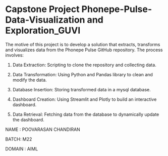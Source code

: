# Capstone Project Phonepe-Pulse-Data-Visualization and Exploration_GUVI

The motive of this project is to develop a solution that extracts, transforms and visualizes data from the Phonepe Pulse GitHub repository. The process involves:

1. Data Extraction:
Scripting to clone the repository and collecting data.

2. Data Transformation:
Using Python and Pandas library to clean and modify the data.

3. Database Insertion:
Storing transformed data in a mysql database.

4. Dashboard Creation:
Using Streamlit and Plotly to build an interactive dashboard.

5. Data Retrieval:
Fetching data from the database to dynamically update the dashboard.

NAME : POOVARASAN CHANDIRAN

BATCH: M22

DOMAIN : AIML
